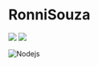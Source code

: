 # RonniSouza


<img src="{https://img.shields.io/badge/Node.js-339933?style=for-the-badge&logo=nodedotjs&logoColor=white}" NODEJS2/>

<img src="(https://img.shields.io/badge/JavaScript-323330?style=for-the-badge&logo=javascript&logoColor=F7DF1E)" javascript/>

![Nodejs](https://img.shields.io/badge/Node.js-339933?style=for-the-badge&logo=nodedotjs&logoColor=white)
